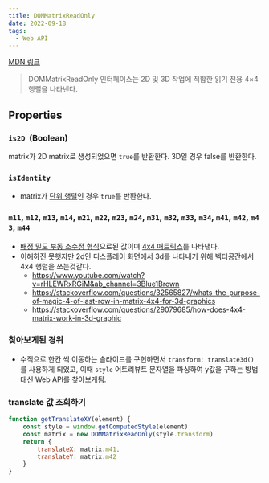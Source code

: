 ```yaml
---
title: DOMMatrixReadOnly
date: 2022-09-18
tags:
  - Web API
---
```


[MDN 링크](https://developer.mozilla.org/en-US/docs/Web/API/DOMMatrixReadOnly)

> DOMMatrixReadOnly 인터페이스는 2D 및 3D 작업에 적합한 읽기 전용 4×4 행렬을 나타낸다. 


## Properties

### `is2D`  (Boolean)
matrix가 2D matrix로 생성되었으면 `true`를 반환한다. 3D일 경우 false를 반환한다.


### `isIdentity`  
- matrix가 [단위 행렬](https://en.wikipedia.org/wiki/Identity_matrix)인 경우 `true`를 반환한다.


### `m11`, `m12`, `m13`, `m14`, `m21`, `m22`, `m23`, `m24`, `m31`, `m32`, `m33`, `m34`, `m41`, `m42`, `m43`, `m44`
- [배정 밀도 부동 소수점 형식](https://en.wikipedia.org/wiki/Double-precision_floating-point_format)으로된 값이며 [4x4 매트릭스](https://www.w3.org/TR/geometry-1/#DOMMatrix)를 나타낸다.
- 이해하진 못햇지만 2d인 디스플레이 화면에서 3d를 나타내기 위해 벡터공간에서 4x4 행렬을 쓰는것같다.
	- https://www.youtube.com/watch?v=rHLEWRxRGiM&ab_channel=3Blue1Brown
	- https://stackoverflow.com/questions/32565827/whats-the-purpose-of-magic-4-of-last-row-in-matrix-4x4-for-3d-graphics
	- https://stackoverflow.com/questions/29079685/how-does-4x4-matrix-work-in-3d-graphic



### 찾아보게된 경위
- 수직으로 한칸 씩 이동하는 슬라이드를 구현하면서 `transform: translate3d()` 를 사용하게 되었고, 이때 `style` 어트리뷰트 문자열을 파싱하여 y값을 구하는 방법대신 Web API를 찾아보게됨.


### translate 값 조회하기
```javascript
function getTranslateXY(element) {
    const style = window.getComputedStyle(element)
    const matrix = new DOMMatrixReadOnly(style.transform)
    return {
        translateX: matrix.m41,
        translateY: matrix.m42
    }
}
```
